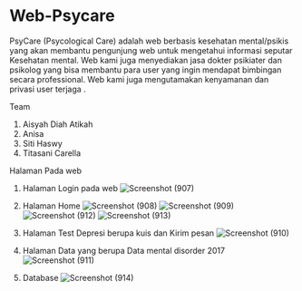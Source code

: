# Web-Psycare

PsyCare (Psycological Care) adalah web berbasis kesehatan mental/psikis yang akan membantu pengunjung web untuk mengetahui informasi seputar Kesehatan mental. Web kami juga 
menyediakan jasa dokter psikiater dan psikolog yang bisa membantu para user yang ingin mendapat bimbingan secara professional. Web kami juga mengutamakan kenyamanan dan privasi user terjaga .

Team 
1. Aisyah Diah Atikah
2. Anisa
3. Siti Haswy
4. Titasani Carella

Halaman Pada web
1. Halaman Login pada web
![Screenshot (907)](https://user-images.githubusercontent.com/75289528/217163567-f292002f-cc85-4dac-a0b5-f0aa1fff9665.png)

2. Halaman Home
![Screenshot (908)](https://user-images.githubusercontent.com/75289528/217163650-95ee5524-a31f-4138-8bc4-d5da6846729d.png)
![Screenshot (909)](https://user-images.githubusercontent.com/75289528/217163723-840e1332-f0df-4b8b-8a93-ba6d27593a09.png)
![Screenshot (912)](https://user-images.githubusercontent.com/75289528/217164102-cda7d5e4-d5b4-43e6-9afc-94f3d822220c.png)
![Screenshot (913)](https://user-images.githubusercontent.com/75289528/217164138-8deb6107-28f4-4199-bc5b-c56e6e72b3ba.png)

3. Halaman Test Depresi berupa kuis dan Kirim pesan
![Screenshot (910)](https://user-images.githubusercontent.com/75289528/217163772-e02bd157-749d-4db4-af49-891a953667c1.png)

4. Halaman Data yang berupa Data mental disorder 2017
![Screenshot (911)](https://user-images.githubusercontent.com/75289528/217163940-488c39b2-2c10-4baf-97f3-efb72b743c3f.png)

5. Database
![Screenshot (914)](https://user-images.githubusercontent.com/75289528/217164159-22246f0a-7f01-4bc8-90dc-346751a85ef2.png)
